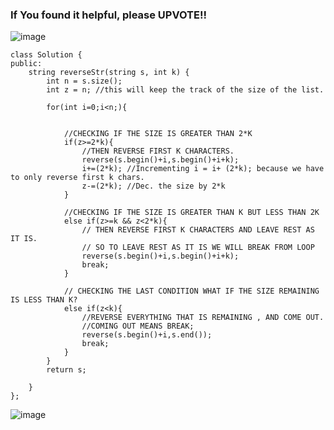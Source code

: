 ### If You found it helpful, please UPVOTE!!

![image](https://assets.leetcode.com/users/images/00a1ff9d-e0c3-4505-882a-4bb6390a3c48_1645459597.93343.jpeg)


```
class Solution {
public:
    string reverseStr(string s, int k) {
        int n = s.size();
        int z = n; //this will keep the track of the size of the list.

        for(int i=0;i<n;){
            
            
            //CHECKING IF THE SIZE IS GREATER THAN 2*K
            if(z>=2*k){
                //THEN REVERSE FIRST K CHARACTERS.
                reverse(s.begin()+i,s.begin()+i+k);
                i+=(2*k); //Incrementing i = i+ (2*k); because we have to only reverse first k chars.
                z-=(2*k); //Dec. the size by 2*k
            }
            
            //CHECKING IF THE SIZE IS GREATER THAN K BUT LESS THAN 2K
            else if(z>=k && z<2*k){
                // THEN REVERSE FIRST K CHARACTERS AND LEAVE REST AS IT IS. 
                // SO TO LEAVE REST AS IT IS WE WILL BREAK FROM LOOP
                reverse(s.begin()+i,s.begin()+i+k);
                break;
            }
            
            // CHECKING THE LAST CONDITION WHAT IF THE SIZE REMAINING IS LESS THAN K?
            else if(z<k){
                //REVERSE EVERYTHING THAT IS REMAINING , AND COME OUT.
                //COMING OUT MEANS BREAK;
                reverse(s.begin()+i,s.end());
                break;
            }
        }
        return s;
        
    }
};
```
![image](https://assets.leetcode.com/users/images/ccd8790c-1602-4d43-bbda-02143e9e12db_1645459159.6170309.png)
